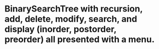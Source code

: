 # BinarySearchTree with recursion, add, delete, modify, search, and display (inorder, postorder, preorder) all presented with a menu. 
